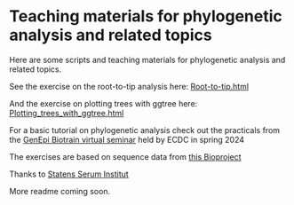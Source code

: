 # Teaching materials for phylogenetic analysis and related topics
Here are some scripts and teaching materials for phylogenetic analysis and related topics.  

See the exercise on the root-to-tip analysis here: [Root-to-tip.html](https://html-preview.github.io/?url=https://github.com/RaSieb/Teaching_phylogenetic_analysis/blob/main/Root-to-tip.html)  
  
And the exercise on plotting trees with ggtree here: [Plotting_trees_with_ggtree.html](https://html-preview.github.io/?url=https://github.com/RaSieb/Teaching_phylogenetic_analysis/blob/main/Root-to-tip.html)  
  
For a basic tutorial on phylogenetic analysis check out the practicals from the [GenEpi Biotrain virtual seminar](GenEpi-BioTrain_Virtual_Training_7) held by ECDC in spring 2024  
  
The exercises are based on sequence data from [this Bioproject](https://www.ncbi.nlm.nih.gov/bioproject/PRJNA809886/)

Thanks to [Statens Serum Institut](https://www.ssi.dk)

More readme coming soon. 
